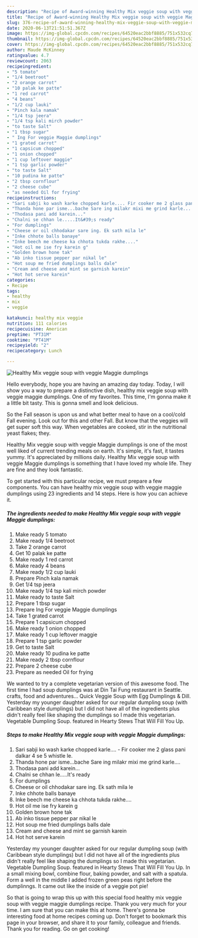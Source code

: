 ```yaml
---
description: "Recipe of Award-winning Healthy Mix veggie soup with veggie Maggie dumplings"
title: "Recipe of Award-winning Healthy Mix veggie soup with veggie Maggie dumplings"
slug: 376-recipe-of-award-winning-healthy-mix-veggie-soup-with-veggie-maggie-dumplings
date: 2020-06-13T21:51:51.367Z
image: https://img-global.cpcdn.com/recipes/64520eac2bbf8885/751x532cq70/healthy-mix-veggie-soup-with-veggie-maggie-dumplings-recipe-main-photo.jpg
thumbnail: https://img-global.cpcdn.com/recipes/64520eac2bbf8885/751x532cq70/healthy-mix-veggie-soup-with-veggie-maggie-dumplings-recipe-main-photo.jpg
cover: https://img-global.cpcdn.com/recipes/64520eac2bbf8885/751x532cq70/healthy-mix-veggie-soup-with-veggie-maggie-dumplings-recipe-main-photo.jpg
author: Maude McKinney
ratingvalue: 4.7
reviewcount: 2063
recipeingredient:
- "5 tomato"
- "1/4 beetroot"
- "2 orange carrot"
- "10 palak ke patte"
- "1 red carrot"
- "4 beans"
- "1/2 cup lauki"
- "Pinch kala namak"
- "1/4 tsp jeera"
- "1/4 tsp kali mirch powder"
- "to taste Salt"
- "1 tbsp sugar"
- " Ing For veggie Maggie dumplings"
- "1 grated carrot"
- "1 capsicum chopped"
- "1 onion chopped"
- "1 cup leftover maggie"
- "1 tsp garlic powder"
- "to taste Salt"
- "10 pudina ke patte"
- "2 tbsp cornflour"
- "2 cheese cube"
- "as needed Oil for frying"
recipeinstructions:
- "Sari sabji ko wash karke chopped karle.... Fir cooker me 2 glass pani dalkar 4 se 5 whistle le."
- "Thanda hone par isme...bache Sare ing milakr mixi me grind karle...."
- "Thodasa pani add karein..."
- "Chalni se chhan le.....It&#39;s ready"
- "For dumplings"
- "Cheese or oil chhodakar sare ing. Ek sath mila le"
- "Inke chhote balls banaye"
- "Inke beech me cheese ka chhota tukda rakhe...."
- "Hot oil me ise fry karein g"
- "Golden brown hone tak"
- "Ab inko tissue pepper par nikal le"
- "Hot soup me fried dumplings balls dale"
- "Cream and cheese and mint se garnish karein"
- "Hot hot serve karein"
categories:
- Recipe
tags:
- healthy
- mix
- veggie

katakunci: healthy mix veggie 
nutrition: 111 calories
recipecuisine: American
preptime: "PT31M"
cooktime: "PT41M"
recipeyield: "2"
recipecategory: Lunch

---
```



![Healthy Mix veggie soup with veggie Maggie dumplings](https://img-global.cpcdn.com/recipes/64520eac2bbf8885/751x532cq70/healthy-mix-veggie-soup-with-veggie-maggie-dumplings-recipe-main-photo.jpg)

Hello everybody, hope you are having an amazing day today. Today, I will show you a way to prepare a distinctive dish, healthy mix veggie soup with veggie maggie dumplings. One of my favorites. This time, I'm gonna make it a little bit tasty. This is gonna smell and look delicious.

So the Fall season is upon us and what better meal to have on a cool/cold Fall evening. Look out for this and other Fall. But know that the veggies will get super soft this way. When vegetables are cooked, stir in the nutritional yeast flakes; they.

Healthy Mix veggie soup with veggie Maggie dumplings is one of the most well liked of current trending meals on earth. It's simple, it's fast, it tastes yummy. It's appreciated by millions daily. Healthy Mix veggie soup with veggie Maggie dumplings is something that I have loved my whole life. They are fine and they look fantastic.


To get started with this particular recipe, we must prepare a few components. You can have healthy mix veggie soup with veggie maggie dumplings using 23 ingredients and 14 steps. Here is how you can achieve it.

<!--inarticleads1-->

##### The ingredients needed to make Healthy Mix veggie soup with veggie Maggie dumplings:

1. Make ready 5 tomato
1. Make ready 1/4 beetroot
1. Take 2 orange carrot
1. Get 10 palak ke patte
1. Make ready 1 red carrot
1. Make ready 4 beans
1. Make ready 1/2 cup lauki
1. Prepare Pinch kala namak
1. Get 1/4 tsp jeera
1. Make ready 1/4 tsp kali mirch powder
1. Make ready to taste Salt
1. Prepare 1 tbsp sugar
1. Prepare  Ing For veggie Maggie dumplings
1. Take 1 grated carrot
1. Prepare 1 capsicum chopped
1. Make ready 1 onion chopped
1. Make ready 1 cup leftover maggie
1. Prepare 1 tsp garlic powder
1. Get to taste Salt
1. Make ready 10 pudina ke patte
1. Make ready 2 tbsp cornflour
1. Prepare 2 cheese cube
1. Prepare as needed Oil for frying


We wanted to try a complete vegetarian version of this awesome food. The first time I had soup dumplings was at Din Tai Fung restaurant in Seattle. crafts, food and adventures… Quick Veggie Soup with Egg Dumplings &amp; Dill. Yesterday my younger daughter asked for our regular dumpling soup (with Caribbean style dumplings) but I did not have all of the ingredients plus didn&#39;t really feel like shaping the dumplings so I made this vegetarian. Vegetable Dumpling Soup. featured in Hearty Stews That Will Fill You Up. 

<!--inarticleads2-->

##### Steps to make Healthy Mix veggie soup with veggie Maggie dumplings:

1. Sari sabji ko wash karke chopped karle.... - Fir cooker me 2 glass pani dalkar 4 se 5 whistle le.
1. Thanda hone par isme...bache Sare ing milakr mixi me grind karle....
1. Thodasa pani add karein...
1. Chalni se chhan le.....It&#39;s ready
1. For dumplings
1. Cheese or oil chhodakar sare ing. Ek sath mila le
1. Inke chhote balls banaye
1. Inke beech me cheese ka chhota tukda rakhe....
1. Hot oil me ise fry karein g
1. Golden brown hone tak
1. Ab inko tissue pepper par nikal le
1. Hot soup me fried dumplings balls dale
1. Cream and cheese and mint se garnish karein
1. Hot hot serve karein


Yesterday my younger daughter asked for our regular dumpling soup (with Caribbean style dumplings) but I did not have all of the ingredients plus didn&#39;t really feel like shaping the dumplings so I made this vegetarian. Vegetable Dumpling Soup. featured in Hearty Stews That Will Fill You Up. In a small mixing bowl, combine flour, baking powder, and salt with a spatula. Form a well in the middle I added frozen green peas right before the dumplinngs. It came out like the inside of a veggie pot pie! 

So that is going to wrap this up with this special food healthy mix veggie soup with veggie maggie dumplings recipe. Thank you very much for your time. I am sure that you can make this at home. There's gonna be interesting food at home recipes coming up. Don't forget to bookmark this page in your browser, and share it to your family, colleague and friends. Thank you for reading. Go on get cooking!
